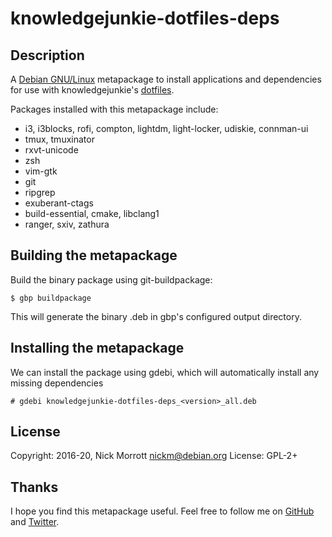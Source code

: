 # knowledgejunkie-dotfiles-deps

## Description

A [Debian GNU/Linux][debian] metapackage to install applications and
dependencies for use with knowledgejunkie's [dotfiles][dotfiles].

Packages installed with this metapackage include:

- i3, i3blocks, rofi, compton, lightdm, light-locker, udiskie, connman-ui
- tmux, tmuxinator
- rxvt-unicode
- zsh
- vim-gtk
- git
- ripgrep
- exuberant-ctags
- build-essential, cmake, libclang1
- ranger, sxiv, zathura


## Building the metapackage

Build the binary package using git-buildpackage:

    $ gbp buildpackage

This will generate the binary .deb in gbp's configured output directory.


## Installing the metapackage

We can install the package using gdebi, which will automatically install
any missing dependencies

    # gdebi knowledgejunkie-dotfiles-deps_<version>_all.deb


## License

Copyright: 2016-20, Nick Morrott <nickm@debian.org>
License: GPL-2+


## Thanks

I hope you find this metapackage useful. Feel free to follow me on [GitHub][github] and [Twitter][twitter].

[debian]: https://www.debian.org/
[dotfiles]: https://github.com/knowledgejunkie/dotfiles
[github]: https://github.com/knowledgejunkie
[twitter]: https://twitter.com/nickmorrott

